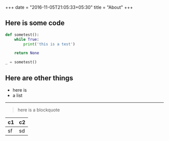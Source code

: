 +++
date = "2016-11-05T21:05:33+05:30"
title = "About"
+++

## Here is some code

```python
def sometest():
    while True:
        print('this is a test')

    return None

_ = sometest()
```

## Here are other things

* here is
* a list

-----

> here is a blockquote

| c1 | c2 |
|----|----|
| sf | sd |


